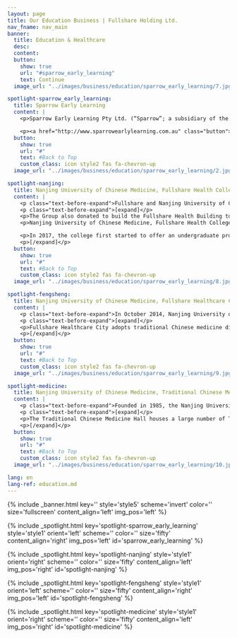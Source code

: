 ```yaml
---
layout: page
title: Our Education Business | Fullshare Holding Ltd.
nav_fname: nav_main
banner:
  title: Education & Healthcare
  desc:
  content:
  button:
    show: true
    url: "#sparrow_early_learning"
    text: Continue
  image_url: "../images/business/education/sparrow_early_learning/7.jpg"

spotlight-sparrow_early_learning:
  title: Sparrow Early Learning
  content: |
    <p>Sparrow Early Learning Pty Ltd. (“Sparrow”; a subsidiary of the Group), headquartered in Brisbane, Australia, is operating approximately 30 childcare centers in Queensland and Victoria, to provide the childcare and education services for the children aged from 0 to 6. Sparrow has experienced management team and has earned a good reputation in Australia.</p>

    <p><a href="http://www.sparrowearlylearning.com.au" class="button">Visit the Website</a></p>
  button:
    show: true
    url: "#"
    text: #Back to Top
    custom_class: icon style2 fas fa-chevron-up
  image_url: "../images/business/education/sparrow_early_learning/2.jpg"

spotlight-nanjing:
  title: Nanjing University of Chinese Medicine, Fullshare Health College
  content: |
    <p class="text-before-expand">Fullshare and Nanjing University of Chinese Medicine collaborated to establish Nanjing University of Chinese Medicine, Fullshare Health College in June 2010. The college is based on the university's Acupuncture, Massage, and Health Rehabilitation Academy, which features one of the most conventional forms of Chinese healthcare. </p>
    <p class="text-before-expand">[expand]</p>
    <p>The Group also donated to build the Fullshare Health Building to serve as the teaching building, as well as a base for talent training, scientific research, and office venue. The establishment of Nanjing University of Chinese Medicine, Fullshare Health College was officially announced at an opening ceremony presided over by a leader of the Ministry of Health. </p>
    <p>Nanjing University of Chinese Medicine, Fullshare Health College is China’s first and the only health college of its kind that focuses on traditional medicine and non-drug health care therapies, integrates the functions of talent training, technology research, and development, and has the integrated system of production, teaching, and research.</p>

    <p>In 2017, the college first started to offer an undergraduate program in TCM health maintenance and witnessed the graduation of the first batch of undergraduates majoring in TCM health preservation in June 2022. The graduates later became the country’s first group of high-level talents in TCM healthcare and disease preventive treatment and the first troop of the "regular army" in the area. Up to now, a total of 2,800 TCM healthcare professionals have graduated from the college, making the college become a school-enterprise cooperation demonstration base for the training of first-class TCM healthcare professionals. </p>
    <p>[/expand]</p>
  button:
    show: true
    url: "#"
    text: #Back to Top
    custom_class: icon style2 fas fa-chevron-up
  image_url: "../images/business/education/sparrow_early_learning/8.jpg"

spotlight-fengsheng:
  title: Nanjing University of Chinese Medicine, Fullshare Healthcare City
  content: |
    <p class="text-before-expand">In October 2014, Nanjing University of Chinese Medicine, Fullshare Healthcare City was established at the Hanzhongmen Campus, upon the joint efforts of Fullshare and Nanjing University of Chinese Medicine. The goal of the health city is to create a health management system of "preventive treatment of diseases with traditional Chinese medicine", innovate the development model of the healthcare industry, lead in the development of the public healthcare culture, provide high-quality health services, and improve the health of the people.</p>
    <p class="text-before-expand">[expand]</p>
    <p>Fullshare Healthcare City adopts traditional Chinese medicine diagnosis and treatment technology in the area of health management and healthcare services. It has also conducted a number of health-related projects involving a variety of traditional Chinese medicine health services, including meridian conditioning, traditional Chinese medicine cosmetology, traditional Chinese medicine hyperthermia, pediatric massage, vision protection and maintenance, health care knowledge training, health management, health catering, and health hotel. The city runs Guorentang, Guoruitang, and Guocuitang, as well as hotel apartments and restaurants that feature healthcare culture that has been designated as intangible cultural heritage, achieving the perfect combination of “medicine and health care". </p>
    <p>[/expand]</p>
  button:
    show: true
    url: "#"
    text: #Back to Top
    custom_class: icon style2 fas fa-chevron-up
  image_url: "../images/business/education/sparrow_early_learning/9.jpg"

spotlight-medicine:
  title: Nanjing University of Chinese Medicine, Traditional Chinese Medicine Hall
  content: |
    <p class="text-before-expand">Founded in 1985, the Nanjing University of Chinese Medicine, the Traditional Chinese Medicine Hall is an important medical, clinical teaching, and scientific research base of the Nanjing University of Chinese Medicine. It is also an important window for the university to promote traditional Chinese medicine culture and popularize healthcare knowledge.</p>
    <p class="text-before-expand">[expand]</p>
    <p>The Traditional Chinese Medicine Hall houses a large number of TCM specialists, including not only veteran TCM practitioners, masters of Chinese medicine, and well-known TCM experts, but also a large number of young and middle-aged practitioners who are inheritors of traditional Chinese medicine and who are knowledgeable, diligent, and completely committed to the study of traditional Chinese medicine.  By adhering to the philosophy of "diagnose disease through four ways of look, listen, question, and feel the pulse, save lives with compassion and great medical skills," Hall's medical team, which is made up of hundreds of Chinese medicine specialists, makes every attempt to protect the health of the people. As a result, they have gained the respect and praise of patients both at home and abroad. The Hall has a number of departments, including TCM Gynecology, Andrology, Pediatrics, Dermatology, Otolaryngology, Acupuncture, and Massage. It has made significant contributions to the use of TCM skills in the treatment of tumors, difficult diseases, and the conditioning of chronic diseases. </p>
    <p>[/expand]</p>
  button:
    show: true
    url: "#"
    text: #Back to Top
    custom_class: icon style2 fas fa-chevron-up
  image_url: "../images/business/education/sparrow_early_learning/10.jpg"

lang: en
lang-ref: education.md
---
```


<!-- Welcome Banner -->

{% include _banner.html key='' style='style5' scheme='invert' color='' size='fullscreen' content_align='left' img_pos='left' %}

<!-- Properties -->

{% include _spotlight.html key='spotlight-sparrow_early_learning' style='style1' orient='left' scheme='' color='' size='fifty' content_align='right' img_pos='left' id='sparrow_early_learning' %}

{% include _spotlight.html key='spotlight-nanjing' style='style1' orient='right' scheme='' color='' size='fifty' content_align='left' img_pos='right' id='spotlight-nanjing' %}

{% include _spotlight.html key='spotlight-fengsheng' style='style1' orient='left' scheme='' color='' size='fifty' content_align='right' img_pos='left' id='spotlight-fengsheng' %}

{% include _spotlight.html key='spotlight-medicine' style='style1' orient='right' scheme='' color='' size='fifty' content_align='left' img_pos='right' id='spotlight-medicine' %}
